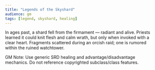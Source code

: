 ```yaml
---
title: "Legends of the Skyshard"
audience: gm
tags: [legend, skyshard, healing]
---
```


In ages past, a shard fell from the firmament — radiant and alive. Priests learned it could knit flesh and calm wrath, but only when invoked with a clear heart. Fragments scattered during an orcish raid; one is rumored within the ruined watchtower.

GM Note: Use generic SRD healing and advantage/disadvantage mechanics. Do not reference copyrighted subclass/class features.
